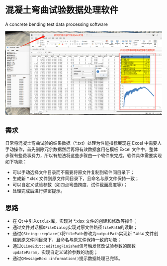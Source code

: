 # 混凝土弯曲试验数据处理软件

A concrete bending test data processing software

![](features.png)

## 需求

日常将混凝土弯曲试验的结果数据（*.txt）处理为性能指标展现在 Excel 中需要人手动操作，首先删除冗余数据然后再将有效数据套用在模板 Excel 文件中，整体步骤有些费事费力，所以有想法将这些步骤由一个软件来完成。软件具体需要实现如下功能：

- 可以手动选择文件目录而不需要将原文件复制到软件同目录下；
- 生成新 *.xlsx 文件到原文件同目录下，且命名与原文件保持一致；
- 可以自定义试验参数（如四点弯曲跨度、试件截面高度等）；
- 处理完成后进行弹窗提示。

## 思路

- 在 Qt 中引入`QtXlsx`库，实现对 *.xlsx 文件的创建和修改等操作；
- 通过文件对话框`QFileDialog`实现对原文件路径`filePath`的读取；
- 通过`QString::replace()`将`filePath`修改为`outputPath`实现新 *.xlsx 文件创建到原文件同目录下，且命名与原文件保持一致的功能；
- 通过`QLineEdit::editingFinished`信号触发修改试验参数的函数`updateParam`，实现自定义试验参数的功能；
- 通过`QMessageBox::information()`提示数据处理已完毕。